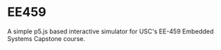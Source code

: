 # EE459
A simple p5.js based interactive simulator for USC's EE-459 Embedded Systems Capstone course.
